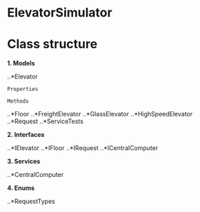 # ElevatorSimulator

# Class structure

**1. Models**

..*Elevator

	Properties
	
	Methods

..*Floor
..*FreightElevator
..*GlassElevator
..*HighSpeedElevator
..*Request
..*ServiceTests

**2. Interfaces**

..*IElevator
..*IFloor
..*IRequest
..*ICentralComputer

**3. Services**

..*CentralComputer

**4. Enums**

..*RequestTypes